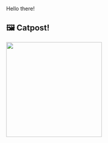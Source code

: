 Hello there!



## 🖼️ Catpost!

<sub>
    <img src="https://cdn2.thecatapi.com/images/dkq.jpg" height="256">
</sub>

